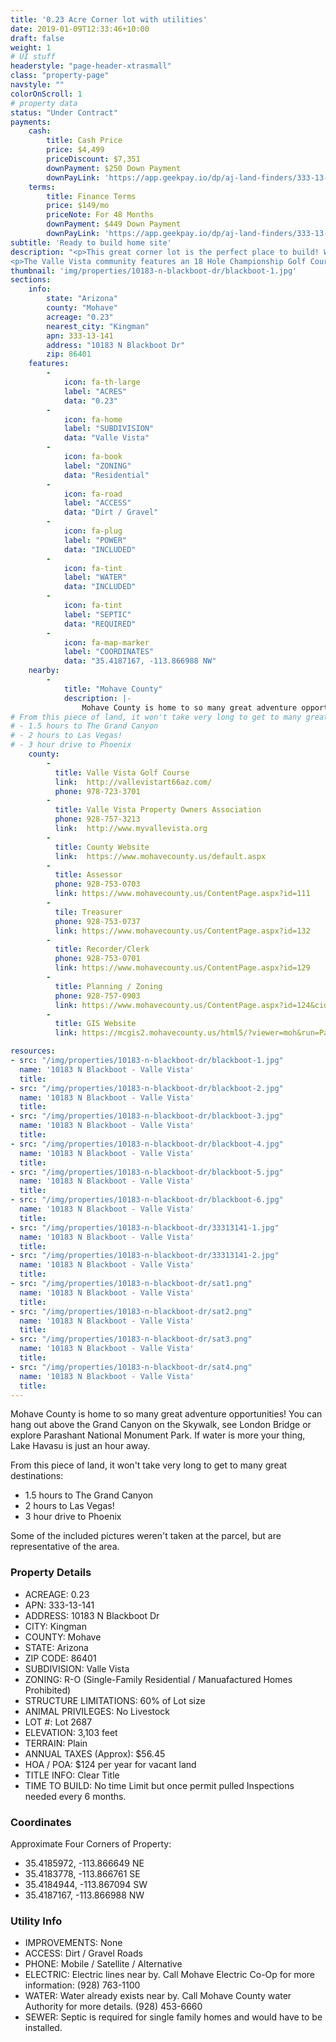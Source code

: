 ```yaml
---
title: '0.23 Acre Corner lot with utilities'
date: 2019-01-09T12:33:46+10:00
draft: false
weight: 1
# UI stuff
headerstyle: "page-header-xtrasmall"
class: "property-page"
navstyle: ""
colorOnScroll: 1
# property data
status: "Under Contract"
payments:
    cash:
        title: Cash Price
        price: $4,499
        priceDiscount: $7,351
        downPayment: $250 Down Payment
        downPayLink: 'https://app.geekpay.io/dp/aj-land-finders/333-13-141-cash-down-payment'
    terms:
        title: Finance Terms
        price: $149/mo
        priceNote: For 48 Months
        downPayment: $449 Down Payment
        downPayLink: 'https://app.geekpay.io/dp/aj-land-finders/333-13-141-terms-down-payment'
subtitle: 'Ready to build home site'
description: "<p>This great corner lot is the perfect place to build! Water and electric already run right up to the property line, so it'll be an easy hookup!</p>
<p>The Valle Vista community features an 18 Hole Championship Golf Course complete with Club House, Restaurant & Bar, and Pro Shop. Located right in the community is also a beautiful park that includes a community pool, tennis courts, and playground. The community calendar is jam-packed with activities for all ages.</p>"
thumbnail: 'img/properties/10183-n-blackboot-dr/blackboot-1.jpg'
sections:
    info:
        state: "Arizona"
        county: "Mohave"
        acreage: "0.23"
        nearest_city: "Kingman"
        apn: 333-13-141
        address: "10183 N Blackboot Dr"
        zip: 86401 
    features:
        -
            icon: fa-th-large
            label: "ACRES"
            data: "0.23"
        -
            icon: fa-home
            label: "SUBDIVISION"
            data: "Valle Vista"
        -
            icon: fa-book
            label: "ZONING"
            data: "Residential"
        -
            icon: fa-road
            label: "ACCESS"
            data: "Dirt / Gravel"
        -
            icon: fa-plug
            label: "POWER"
            data: "INCLUDED"
        -
            icon: fa-tint
            label: "WATER"
            data: "INCLUDED"
        -
            icon: fa-tint
            label: "SEPTIC"
            data: "REQUIRED"
        -
            icon: fa-map-marker 
            label: "COORDINATES"
            data: "35.4187167, -113.866988 NW"
    nearby:
        -
            title: "Mohave County"
            description: |-
                Mohave County is home to so many great adventure opportunities! You can hang out above the Grand Canyon on the Skywalk, see London Bridge or explore Parashant National Monument Park. If water is more your thing, Lake Havasu is just an hour away. 
# From this piece of land, it won't take very long to get to many great destinations:
# - 1.5 hours to The Grand Canyon
# - 2 hours to Las Vegas!
# - 3 hour drive to Phoenix 
    county:
        - 
          title: Valle Vista Golf Course 
          link:  http://vallevistart66az.com/
          phone: 978-723-3701
        - 
          title: Valle Vista Property Owners Association
          phone: 928-757-3213
          link:  http://www.myvallevista.org
        - 
          title: County Website
          link:	 https://www.mohavecounty.us/default.aspx
        - 
          title: Assessor
          phone: 928-753-0703
          link: https://www.mohavecounty.us/ContentPage.aspx?id=111
        - 
          tile: Treasurer
          phone: 928-753-0737
          link: https://www.mohavecounty.us/ContentPage.aspx?id=132
        -
          title: Recorder/Clerk
          phone: 928-753-0701
          link: https://www.mohavecounty.us/ContentPage.aspx?id=129
        -
          title: Planning / Zoning
          phone: 928-757-0903 
          link: https://www.mohavecounty.us/ContentPage.aspx?id=124&cid=360 
        - 
          title: GIS Website
          link:	https://mcgis2.mohavecounty.us/html5/?viewer=moh&run=ParcelIDSearch&ParcelId

resources: 
- src: "/img/properties/10183-n-blackboot-dr/blackboot-1.jpg"
  name: '10183 N Blackboot - Valle Vista'
  title: 
- src: "/img/properties/10183-n-blackboot-dr/blackboot-2.jpg"
  name: '10183 N Blackboot - Valle Vista'
  title: 
- src: "/img/properties/10183-n-blackboot-dr/blackboot-3.jpg"
  name: '10183 N Blackboot - Valle Vista'
  title:
- src: "/img/properties/10183-n-blackboot-dr/blackboot-4.jpg"
  name: '10183 N Blackboot - Valle Vista'
  title:
- src: "/img/properties/10183-n-blackboot-dr/blackboot-5.jpg"
  name: '10183 N Blackboot - Valle Vista'
  title: 
- src: "/img/properties/10183-n-blackboot-dr/blackboot-6.jpg"
  name: '10183 N Blackboot - Valle Vista'
  title: 
- src: "/img/properties/10183-n-blackboot-dr/33313141-1.jpg"
  name: '10183 N Blackboot - Valle Vista'
  title: 
- src: "/img/properties/10183-n-blackboot-dr/33313141-2.jpg"
  name: '10183 N Blackboot - Valle Vista'
  title: 
- src: "/img/properties/10183-n-blackboot-dr/sat1.png"
  name: '10183 N Blackboot - Valle Vista'
  title: 
- src: "/img/properties/10183-n-blackboot-dr/sat2.png"
  name: '10183 N Blackboot - Valle Vista'
  title: 
- src: "/img/properties/10183-n-blackboot-dr/sat3.png"
  name: '10183 N Blackboot - Valle Vista'
  title: 
- src: "/img/properties/10183-n-blackboot-dr/sat4.png"
  name: '10183 N Blackboot - Valle Vista'
  title: 
---
```



Mohave County is home to so many great adventure opportunities! You can hang out above the Grand Canyon on the Skywalk, see London Bridge or explore Parashant National Monument Park. If water is more your thing, Lake Havasu is just an hour away. 

From this piece of land, it won't take very long to get to many great destinations:

* 1.5 hours to The Grand Canyon
* 2 hours to Las Vegas!
* 3 hour drive to Phoenix 

Some of the included pictures weren't taken at the parcel, but are representative of the area.

### Property Details

- ACREAGE: 0.23
- APN: 333-13-141
- ADDRESS: 10183 N Blackboot Dr
- CITY: Kingman
- COUNTY: Mohave
- STATE: Arizona
- ZIP CODE: 86401
- SUBDIVISION: Valle Vista
- ZONING: R-O (Single-Family Residential / Manuafactured Homes Prohibited)
- STRUCTURE LIMITATIONS: 60% of Lot size
- ANIMAL PRIVILEGES: No Livestock
- LOT #: Lot 2687
- ELEVATION: 3,103 feet
- TERRAIN: Plain
- ANNUAL TAXES (Approx): $56.45
- HOA / POA: $124 per year for vacant land
- TITLE INFO: Clear Title
- TIME TO BUILD: No time Limit but once permit pulled Inspections needed every 6 months.


### Coordinates
Approximate Four Corners of Property:

* 35.4185972, -113.866649 NE
* 35.4183778, -113.866761 SE
* 35.4184944, -113.867094 SW
* 35.4187167, -113.866988 NW

### Utility Info
- IMPROVEMENTS: None
- ACCESS: Dirt / Gravel Roads
- PHONE: Mobile / Satellite / Alternative
- ELECTRIC: Electric lines near by. Call Mohave Electric Co-Op for more information: (928) 763-1100
- WATER: Water already exists near by. Call Mohave County water Authority for more details. (928) 453-6660
- SEWER: Septic is required for single family homes and would have to be installed.